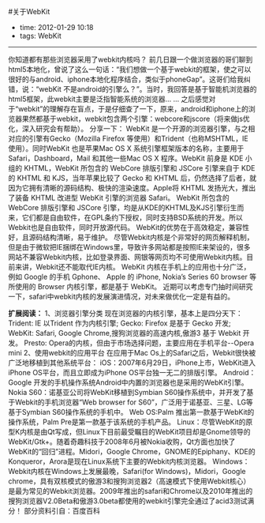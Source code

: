 #关于WebKit
 
- time: 2012-01-29 10:18
- tags: WebKit

---
  你知道都有那些浏览器采用了webkit内核吗？
  前几日跟一个做浏览器的哥们聊到html5本地化，曾说了这么一句话：“我们想做一个基于webkit的框架，使之可以很好的与android、iphone本地化程序结合，类似于phoneGap”。这哥们给我纠错，说：“webKit 不是android的引擎么？”。当时，我回答是基于智能机浏览器的html5框架，此webkit主要是泛指智能系统的浏览器… … 
  之后感觉对于“webkit”的理解存在盲点，于是仔细查了一下，原来，android和iphone上的浏览器果然都基于webkit，webkit包含两个引擎：webcore和jscore（将来做js优化，深入研究会有帮助）。
  分享一下：
  WebKit 是一个开源的浏览器引擎，与之相对应的引擎有Gecko（Mozilla Firefox 等使用）和Trident（也称MSHTML，IE 使用）。同时WebKit 也是苹果Mac OS X 系统引擎框架版本的名称，主要用于Safari，Dashboard，Mail 和其他一些Mac OS X 程序。WebKit 前身是 KDE 小组的 KHTML，WebKit 所包含的 WebCore 排版引擎和 JSCore 引擎来自于 KDE 的 KHTML 和 KJS，当年苹果比较了 Gecko 和 KHTML 后，仍然选择了后者，就因为它拥有清晰的源码结构、极快的渲染速度。Apple将 KHTML 发扬光大，推出了装备 KHTML 改进型 WebKit 引擎的浏览器 Safari。
  WebKit 所包含的 WebCore 排版引擎和 JSCore 引擎，均是从KDE的KHTML及KJS引擎衍生而来，它们都是自由软件，在GPL条约下授权，同时支持BSD系统的开发。所以Webkit也是自由软件，同时开放源代码。
  WebKit的优势在于高效稳定，兼容性好，且源码结构清晰，易于维护。
  尽管Webkit内核是个非常好的网页解释机制，但是由于微软把IE捆绑在Windows里，导致许多网站都是按照IE来架设的，很多网站不兼容Webkit内核，比如登录界面、网银等网页均不可使用Webkit内核。目前来讲，Webkit还不能取代IE内核。
  WebKit 内核在手机上的应用也十分广泛，例如 Google 的手机 Gphone、 Apple 的 iPhone, Nokia’s Series 60 browser 等所使用的 Browser 内核引擎，都是基于 WebKit。
    近期可以考虑专门抽时间研究一下，safari中webkit内核的发展演进情况，对未来做优化一定是有益的。

**扩展阅读：**
1、浏览器引擎分类
      现在浏览器的内核引擎，基本上是四分天下：
Trident: IE 以Trident 作为内核引擎;
Gecko: Firefox 是基于 Gecko 开发;
WebKit: Safari, Google Chrome,搜狗浏览器的高速内核,傲游3 基于 Webkit 开发。
Presto: Opera的内核，但由于市场选择问题，主要应用在手机平台--Opera mini
2、使用webkit的应用平台
      在应用于Mac Os上的Safari之后，Webkit很快被广泛地移植到其他系统平台：
iOS：2007年6月29日，iPhone上市，WebKit进入iPhone OS平台，而且立即成为iPhone OS平台独一无二的排版引擎。
Android：Google 开发的手机操作系统Android中内置的浏览器也是采用的WebKit引擎。
Nokia S60：诺基亚公司将WebKit移植到Symbian S60操作系统中，并开发了基于Webkit的手机浏览器“Web browser for S60”，广泛用于诺基亚、三星、LG等基于Symbian S60操作系统的手机中。
Web OS:Palm 推出第一款基于WebKit的操作系统，Palm Pre是第一款基于该系统的手机产品。
Linux：尽管WebKit的原型K内核是由Qt写成，但Linux下目前最受瞩目的WebKit项目却是Gnome领导的WebKit/Gtk+。随着奇趣科技于2008年6月被Nokia收购，Qt方面也加快了WebKit的“回归”进程。Midori，Google Chrome，GNOME的Epiphany、KDE的Konqueror，Arora是现在Linux系统下主要的Webkit内核浏览器。
Windows：Webkit内核在Windows上发展最晚，Safari(for Windows)，Midori，Google chrome，具有双核模式的傲游3和搜狗浏览器2（高速模式下使用Webkit核心）是最为常见的Webkit浏览器。2009年推出的safari和Chrome以及2010年推出的搜狗浏览器V2.0Beta和傲游3.0beta都使用的webkit引擎完全通过了acid3测试满分！
部分资料引自：百度百科
